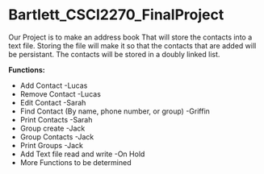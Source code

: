 # Bartlett_CSCI2270_FinalProject

Our Project is to make an address book That will store the contacts into a text file.
Storing the file will make it so that the contacts that are added will be persistant.
The contacts will be stored in a doubly linked list.

**Functions:**

- Add Contact -Lucas
- Remove Contact -Lucas
- Edit Contact -Sarah
- Find Contact (By name, phone number, or group) -Griffin
- Print Contacts -Sarah
- Group create -Jack
- Group Contacts -Jack
- Print Groups -Jack
- Add Text file read and write -On Hold
- More Functions to be determined
